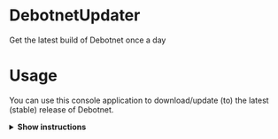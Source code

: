 # DebotnetUpdater
Get the latest build of Debotnet once a day

# Usage 
You can use this console application to download/update (to) the latest (stable) release of Debotnet.

<details><summary><b>Show instructions</b></summary>

1. Run `DebotnetUpdater.exe`
2. Latest build will be automatically downloaded, extracted to directory `Debotnet` and started.
3. After finishing, an `update.txt` file is created with current date
4. Next time you run `DebotnetUpdater.exe`it will check whether the date has changed. If it's already been downloaded for the day, it launches Debotnet without downloading again.
